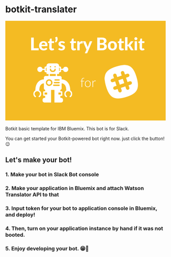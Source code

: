 # botkit-translater

<img src="./Let's_try_Botkit.png">

Botkit basic template for IBM Bluemix. This bot is for Slack.

You can get started your Botkit-powered bot right now. just click the button! 😉


## Let's make your bot!

### 1. Make your bot in Slack Bot console

### 2. Make your application in Bluemix and attach Watson Translator API to that

### 3. Input token for your bot to application console in Bluemix, and deploy!

### 4. Then, turn on your application instance by hand if it was not booted.

### 5. Enjoy developing your bot. 😁🤖


